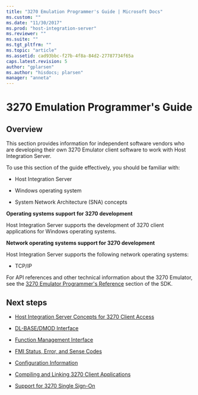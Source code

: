 ```yaml
---
title: "3270 Emulation Programmer's Guide | Microsoft Docs"
ms.custom: ""
ms.date: "11/30/2017"
ms.prod: "host-integration-server"
ms.reviewer: ""
ms.suite: ""
ms.tgt_pltfrm: ""
ms.topic: "article"
ms.assetid: cad93bbc-f27b-4f8a-84d2-27787734f65a
caps.latest.revision: 5
author: "gplarsen"
ms.author: "hisdocs; plarsen"
manager: "anneta"
---
```

# 3270 Emulation Programmer's Guide

## Overview
This section provides information for independent software vendors who are developing their own 3270 Emulator client software to work with Host Integration Server.  
  
 To use this section of the guide effectively, you should be familiar with:  
  
-   Host Integration Server  
  
-   Windows operating system  
  
-   System Network Architecture (SNA) concepts  
  
 **Operating systems support for 3270 development**  
  
 Host Integration Server supports the development of 3270 client applications for Windows operating systems.  
  
 **Network operating systems support for 3270 development**  
  
 Host Integration Server supports the following network operating systems:  
  
-   TCP/IP  
  
 For API references and other technical information about the 3270 Emulator, see the [3270 Emulator Programmer's Reference](3270-emulation-programmer-s-reference2.md) section of the SDK.  
  
## Next steps
  
-   [Host Integration Server Concepts for 3270 Client Access](../core/host-integration-server-concepts-for-3270-client-access2.md)  
  
-   [DL-BASE/DMOD Interface](../core/dl-base-dmod-interface2.md)  
  
-   [Function Management Interface](../core/function-management-interface2.md)  
  
-   [FMI Status, Error, and Sense Codes](../core/fmi-status-error-and-sense-codes1.md)  
  
-   [Configuration Information](../core/configuration-information1.md)  
  
-   [Compiling and Linking 3270 Client Applications](../core/compiling-and-linking-3270-client-applications2.md)  
  
-   [Support for 3270 Single Sign-On](../core/support-for-3270-single-sign-on2.md)